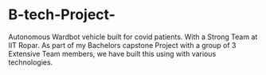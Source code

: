 # B-tech-Project-
Autonomous Wardbot vehicle built for covid patients. With a Strong Team at IIT Ropar. As part of my Bachelors capstone Project with a group of 3 Extensive Team members, we have built this using with various technologies. 
